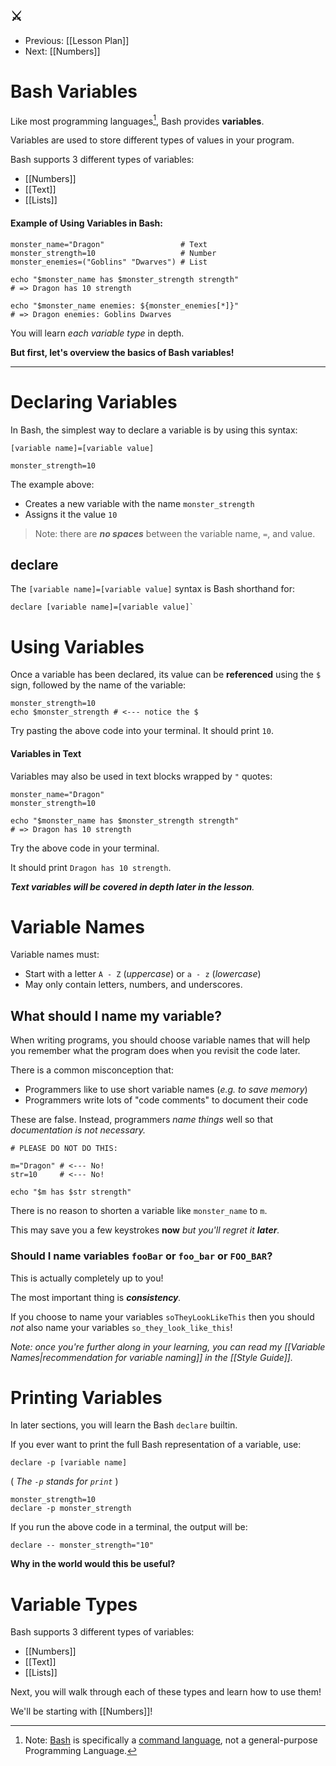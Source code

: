 ## ⚔️

- Previous: [[Lesson Plan]]
- Next: [[Numbers]]

# Bash Variables

Like most programming languages[^1], Bash provides **variables**.

Variables are used to store different types of values in your program.

Bash supports 3 different types of variables:

- [[Numbers]]
- [[Text]]
- [[Lists]]

#### Example of Using Variables in Bash:

```shell
monster_name="Dragon"                 # Text
monster_strength=10                   # Number
monster_enemies=("Goblins" "Dwarves") # List

echo "$monster_name has $monster_strength strength"
# => Dragon has 10 strength

echo "$monster_name enemies: ${monster_enemies[*]}"
# => Dragon enemies: Goblins Dwarves
```

You will learn *each variable type* in depth.

**But first, let's overview the basics of Bash variables!**

---

# Declaring Variables

In Bash, the simplest way to declare a variable is by using this syntax:

`[variable name]=[variable value]`

```shell
monster_strength=10
```

The example above:
- Creates a new variable with the name `monster_strength`
- Assigns it the value `10`

> Note: there are _**no spaces**_ between the variable name, `=`, and value.

## declare

The `[variable name]=[variable value]` syntax is Bash shorthand for:  

```shell
declare [variable name]=[variable value]`
```

# Using Variables

Once a variable has been declared, its value can be **referenced** using the `$` sign, followed by the name of the variable:

```shell
monster_strength=10
echo $monster_strength # <--- notice the $
```

Try pasting the above code into your terminal. It should print `10`.

#### Variables in Text

Variables may also be used in text blocks wrapped by `"` quotes:

```shell
monster_name="Dragon"
monster_strength=10

echo "$monster_name has $monster_strength strength"
# => Dragon has 10 strength
```

Try the above code in your terminal.

It should print `Dragon has 10 strength`.

_**Text variables will be covered in depth later in the lesson**._

# Variable Names

Variable names must:
- Start with a letter `A - Z` (*uppercase*) or `a - z` (*lowercase*)
- May only contain letters, numbers, and underscores.

## What should I name my variable?

When writing programs, you should choose variable names that will help you remember what the program does when you revisit the code later.

There is a common misconception that:
- Programmers like to use short variable names (_e.g. to save memory_)
- Programmers write lots of "code comments" to document their code

These are false. Instead, programmers _name things_ well so that _documentation is not necessary._

```shell
# PLEASE DO NOT DO THIS:

m="Dragon" # <--- No!
str=10     # <--- No!

echo "$m has $str strength"
```

There is no reason to shorten a variable like `monster_name` to `m`.

This may save you a few keystrokes **now** _but you'll regret it **later**._

### Should I name variables `fooBar` or `foo_bar` or `FOO_BAR`?

This is actually completely up to you!

The most important thing is _**consistency**._

If you choose to name your variables `soTheyLookLikeThis` then you should _not_ also name your variables `so_they_look_like_this`!

_Note: once you're further along in your learning, you can read my [[Variable Names|recommendation for variable naming]] in the [[Style Guide]]._

# Printing Variables

In later sections, you will learn the Bash `declare` builtin.

If you ever want to print the full Bash representation of a variable, use:

`declare -p [variable name]`

( _The `-p` stands for `print`_ )

```shell
monster_strength=10
declare -p monster_strength
```

If you run the above code in a terminal, the output will be:

```
declare -- monster_strength="10"
```

**Why in the world would this be useful?**


# Variable Types

Bash supports 3 different types of variables:

- [[Numbers]]
- [[Text]]
- [[Lists]]

Next, you will walk through each of these types and learn how to use them!

We'll be starting with [[Numbers]]!

[^1]: Note: [Bash](https://en.wikipedia.org/wiki/Bash_(Unix_shell)) is specifically a [command language](https://en.wikipedia.org/wiki/Command_language), not a general-purpose Programming Language.
